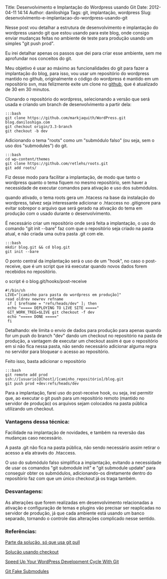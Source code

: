Title: Desenvolvimento e Implantação do Wordpress usando Git
Date: 2012-04-11 14:14
Author: daniloshiga
Tags: git, implantação, wordpress
Slug: desenvolvimento-e-implantacao-do-wordpress-usando-git

Nesse post vou detalhar a estrutura de desenvolvimento e implantação do
wordpress usando git que estou usando para este blog, onde consigo
enviar mudanças feitas no ambiente de teste para produção usando um
simples "git push prod".

Eu irei detalhar apenas os passos que dei para criar esse ambiente, sem
me aprofundar nos conceitos do git.

Meu objetivo é usar ao máximo as funcionalidades do git para fazer a
implantação do blog, para isso, vou usar um repositório do wordpress
mantido no github, originalmente o código do wordpress é mantido em um
repositório svn, mas felizmente exite um clone no [github][], que é
atualizado de 30 em 30 minutos.

Clonando o repositório do wordpress, selecionando a versão que será
usada e criando um branch de desenvolvimento a partir dela:

    :::bash
    git clone https://github.com/markjaquith/WordPress.git blog.daniloshiga.com
    git checkout origin/3.3-branch
    git checkout -b dev

Adicionando o tema "roots" como um "submódulo falso" (ou seja, sem o uso
dos "submodules") do git.

    :::bash
    cd wp-content/themes
    git clone https://github.com/retlehs/roots.git
    git add roots/

Fiz desse modo para facilitar a implantação, de modo que tanto o
wordpress quanto o tema fiquem no mesmo repositório, sem haver a
necessidade de executar comandos para ativação e uso dos submódulos.

quando ativado, o tema roots gera um .htacess na base da instalação do
wordpress, talvez seja interessante adicionar o .htaccess no .gitignore
para evitar sobrepor o arquivo que será gerado na ativação do tema em
produção com o usado durante o desenvolvimento.

É necessário criar um repositório onde será feita a implantação, o uso
do comando "git init --bare" faz com que o repositório seja criado na
pasta atual, e não criada uma outra pasta .git com ele.

    :::bash
    mkdir blog.git && cd blog.git
    git init --bare

O ponto central da implantação será o uso de um "hook", no caso o
post-receive, que é um script que irá executar quando novos dados forem
recebidos no repositório.

o script é o blog.git/hooks/post-receive

    #!/bin/sh
    LIVE="[caminho para pasta do wordpress em produção]"
    read oldrev newrev refname
     if [ $refname = "refs/heads/dev" ]; then
     echo "===== DEPLOYING TO LIVE SITE ====="
     GIT_WORK_TREE=$LIVE git checkout -f dev
     echo "===== DONE ====="
     fi

Detalhando: ele limita o envio de dados para produção para apenas quando
for um push do branch "dev" dando um checkout no repositório na pasta de
produção, a vantagem de executar um checkout assim é que o repositório
em si não fica nessa pasta, não sendo necessário adicionar alguma regra
no servidor para bloquear o acesso ao repositório.

Feito isso, basta adicionar o repositório

    :::bash
    git remote add prod ssh://[usuario]@[host]/[caminho_repositório]/blog.git
    git push prod +dev:refs/heads/dev

Para a implantação, farei uso do post-receive hook, ou seja, irei
permitir que, ao executar o git push para um repositório remoto (mantido
no servidor de produção) os arquivos sejam colocados na pasta pública
utilizando um checkout.

### Vantagens dessa técnica:

Facilidade na implantação de novidades, e também na reversão das
mudanças caso necessário.

A pasta .git não fica na pasta pública, não sendo necessário assim
retirar o acesso a ela através do .htaccess.

O uso do submódulo falso simplifica a implantação, evitando a
necessidade de usar os comandos "git submodule init" e "git submodule
update" para conseguir obter os submódulos, adicionando-os diretamente
dentro do repositório faz com que um único checkout já os traga também.

### Desvantagens:

As alterações que forem realizadas em desenvolvimento relacionadas a
ativação e configuração de temas e plugins vão precisar ser reaplicadas
no servidor de produção, já que cada ambiente está usando um banco
separado, tornando o controle das alterações complicado nesse sentido.

### Referências:

[Parte da solução, só que usa git pull](http://www.saintsjd.com/2011/03/automated-deployment-of-wordpress-using-git/)

[Solução usando checkout](http://webxl.net/2011/03/10/managing-wordpress-with-git/) 

[Speed Up Your WordPress Development Cycle With Git ](http://clintberry.com/2011/speed-up-your-wordpress-development-cycle-with-git/  ) 

[Git Fake Submodules](http://debuggable.com/posts/git-fake-submodules:4b563ee4-f3cc-4061-967e-0e48cbdd56cb)

  [github]: https://github.com/markjaquith/WordPress
